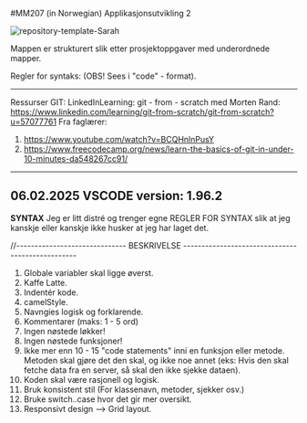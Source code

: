 #MM207 (in Norwegian)
Applikasjonsutvikling 2 

![repository-template-Sarah](https://github.com/user-attachments/assets/8e0884cd-ebb8-498b-92a8-4ca550c38027)

Mappen er strukturert slik etter prosjektoppgaver med underordnede mapper. 

Regler for syntaks: 
(OBS! Sees i "code" - format).

---
Ressurser GIT:
LinkedInLearning: git - from - scratch med Morten Rand: 
https://www.linkedin.com/learning/git-from-scratch/git-from-scratch?u=57077761
Fra faglærer:
1. https://www.youtube.com/watch?v=BCQHnlnPusY
2. https://www.freecodecamp.org/news/learn-the-basics-of-git-in-under-10-minutes-da548267cc91/

---
06.02.2025
VSCODE version: 1.96.2
---

**SYNTAX**
Jeg er litt distré og trenger egne
REGLER FOR SYNTAX
slik at jeg kanskje eller kanskje ikke husker at jeg har laget det.

//------------------------------ BESKRIVELSE -------------------------------------------------

1. Globale variabler skal ligge øverst.
2. Kaffe Latte.
3. Indentér kode.
4. camelStyle.
5. Navngies logisk og forklarende.
6. Kommentarer (maks: 1 - 5 ord)
7. Ingen nøstede løkker!
8. Ingen nøstede funksjoner!
9. Ikke mer enn 10 - 15 "code statements" inni en funksjon eller metode. Metoden skal gjøre det den skal, og ikke noe annet (eks: Hvis den skal fetche data fra en server, så skal den ikke sjekke dataen).
10. Koden skal være rasjonell og logisk.
11. Bruk konsistent stil (For klassenavn, metoder, sjekker osv.)
12. Bruke switch..case hvor det gir mer oversikt. 
13. Responsivt design --> Grid layout.
